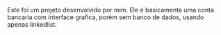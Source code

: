 Este foi um projeto desenvolvido por mim. Ele é basicamente uma conta bancaria com interface grafica, porém 
sem banco de dados, usando apenas linkedlist.
